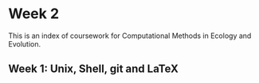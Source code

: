 # Week 2

This is an index of coursework for Computational Methods in Ecology and Evolution.

## Week 1: Unix, Shell, git and LaTeX

